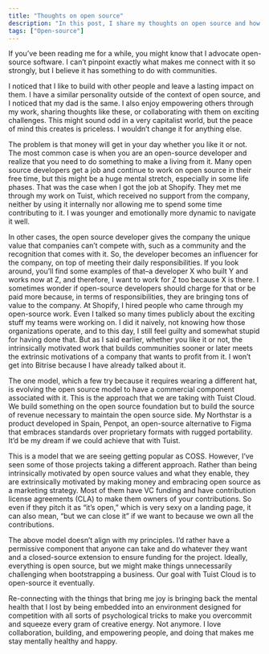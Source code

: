 ```yaml
---
title: "Thoughts on open source"
description: "In this post, I share my thoughts on open source and how it aligns with my principles. I also talk about the different models that I've seen in the industry and how I'd like to see it evolve."
tags: ["Open-source"]
---     
```

     
If you’ve been reading me for a while, you might know that I advocate open-source software. I can’t pinpoint exactly what makes me connect with it so strongly, but I believe it has something to do with communities.

I noticed that I like to build with other people and leave a lasting impact on them. I have a similar personality outside of the context of open source, and I noticed that my dad is the same. I also enjoy empowering others through my work, sharing thoughts like these, or collaborating with them on exciting challenges. This might sound odd in a very capitalist world, but the peace of mind this creates is priceless. I wouldn’t change it for anything else.

The problem is that money will get in your day whether you like it or not. The most common case is when you are an open-source developer and realize that you need to do something to make a living from it. Many open source developers get a job and continue to work on open source in their free time, but this might be a huge mental stretch, especially in some life phases. That was the case when I got the job at Shopify. They met me through my work on Tuist, which received no support from the company, neither by using it internally nor allowing me to spend some time contributing to it. I was younger and emotionally more dynamic to navigate it well.

In other cases, the open source developer gives the company the unique value that companies can’t compete with, such as a community and the recognition that comes with it. So, the developer becomes an influencer for the company, on top of meeting their daily responsibilities. If you look around, you’ll find some examples of that–a developer X who built Y and works now at Z, and therefore, I want to work for Z too because X is there. I sometimes wonder if open-source developers should charge for that or be paid more because, in terms of responsibilities, they are bringing tons of value to the company.
At Shopify, I hired people who came through my open-source work. Even I talked so many times publicly about the exciting stuff my teams were working on. I did it naively, not knowing how those organizations operate, and to this day, I still feel guilty and somewhat stupid for having done that. But as I said earlier, whether you like it or not, the intrinsically motivated work that builds communities sooner or later meets the extrinsic motivations of a company that wants to profit from it. I won’t get into Bitrise because I have already talked about it.

The one model, which a few try because it requires wearing a different hat, is evolving the open source model to have a commercial component associated with it. This is the approach that we are taking with Tuist Cloud. We build something on the open source foundation but to build the source of revenue necessary to maintain the open source side. My Northstar is a product developed in Spain, Penpot, an open-source alternative to Figma that embraces standards over proprietary formats with rugged portability. It’d be my dream if we could achieve that with Tuist.

This is a model that we are seeing getting popular as COSS. However, I’ve seen some of those projects taking a different approach. Rather than being intrinsically motivated by open source values and what they enable, they are extrinsically motivated by making money and embracing open source as a marketing strategy. Most of them have VC funding and have contribution license agreements (CLA) to make them owners of your contributions. So even if they pitch it as “it’s open,” which is very sexy on a landing page, it can also mean, “but we can close it” if we want to because we own all the contributions.

The above model doesn’t align with my principles. I’d rather have a permissive component that anyone can take and do whatever they want and a closed-source extension to ensure funding for the project. Ideally, everything is open source, but we might make things unnecessarily challenging when bootstrapping a business. Our goal with Tuist Cloud is to open-source it eventually.

Re-connecting with the things that bring me joy is bringing back the mental health that I lost by being embedded into an environment designed for competition with all sorts of psychological tricks to make you overcommit and squeeze every gram of creative energy. Not anymore. I love collaboration, building, and empowering people, and doing that makes me stay mentally healthy and happy.
